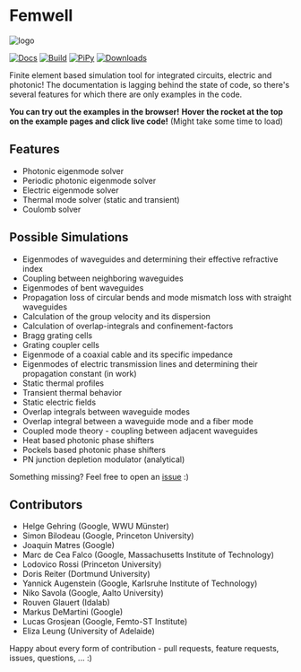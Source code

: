 # Femwell

![logo](https://raw.githubusercontent.com/HelgeGehring/femwell/main/logo_inline.svg)

[![Docs](https://github.com/helgegehring/femwell/actions/workflows/docs.yml/badge.svg)](https://HelgeGehring.github.io/femwell/)
[![Build](https://github.com/helgegehring/femwell/actions/workflows/build.yml/badge.svg)](https://github.com/HelgeGehring/femwell/actions/workflows/build.yml)
[![PiPy](https://img.shields.io/pypi/v/femwell)](https://pypi.org/project/femwell/)
[![Downloads](https://static.pepy.tech/badge/femwell/month)](https://pepy.tech/project/femwell)

Finite element based simulation tool for integrated circuits, electric and photonic!
The documentation is lagging behind the state of code,
so there's several features for which there are only examples in the code.

**You can try out the examples in the browser!**
**Hover the rocket at the top on the example pages and click live code!**
(Might take some time to load)

## Features

- Photonic eigenmode solver
- Periodic photonic eigenmode solver
- Electric eigenmode solver
- Thermal mode solver (static and transient)
- Coulomb solver

## Possible Simulations

- Eigenmodes of waveguides and determining their effective refractive index
- Coupling between neighboring waveguides
- Eigenmodes of bent waveguides
- Propagation loss of circular bends and mode mismatch loss with straight waveguides
- Calculation of the group velocity and its dispersion
- Calculation of overlap-integrals and confinement-factors
- Bragg grating cells
- Grating coupler cells
- Eigenmode of a coaxial cable and its specific impedance
- Eigenmodes of electric transmission lines
  and determining their propagation constant (in work)
- Static thermal profiles
- Transient thermal behavior
- Static electric fields
- Overlap integrals between waveguide modes
- Overlap integral between a waveguide mode and a fiber mode
- Coupled mode theory - coupling between adjacent waveguides
- Heat based photonic phase shifters
- Pockels based photonic phase shifters
- PN junction depletion modulator (analytical)

Something missing? Feel free to open an [issue](https://github.com/HelgeGehring/femwell/issues) :)

## Contributors

- Helge Gehring (Google, WWU Münster)
- Simon Bilodeau (Google, Princeton University)
- Joaquin Matres (Google)
- Marc de Cea Falco (Google, Massachusetts Institute of Technology)
- Lodovico Rossi (Princeton University)
- Doris Reiter (Dortmund University)
- Yannick Augenstein (Google, Karlsruhe Institute of Technology)
- Niko Savola (Google, Aalto University)
- Rouven Glauert (Idalab)
- Markus DeMartini (Google)
- Lucas Grosjean (Google, Femto-ST Institute)
- Eliza Leung (University of Adelaide)

Happy about every form of contribution -
pull requests, feature requests, issues, questions, ... :)
